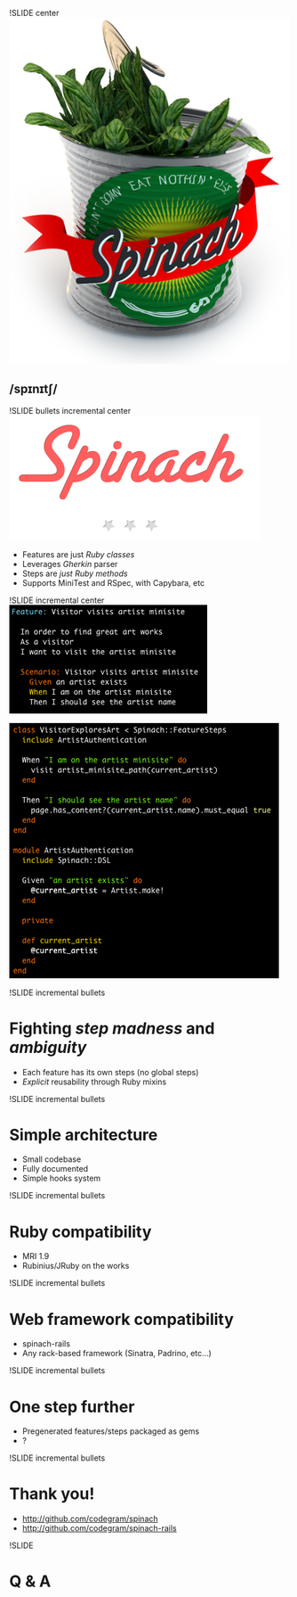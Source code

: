 !SLIDE center
![Spinach](spinach_logo.png)
## /spɪnɪtʃ/ ##

!SLIDE bullets incremental center
![Spinach title](spinach_header.png)

* Features are just *Ruby classes*
* Leverages *Gherkin* parser
* Steps are *just Ruby methods*
* Supports MiniTest and RSpec, with Capybara, etc

!SLIDE incremental center
![Spinach steps](spinach_feature.png)


![Spinach steps](spinach_steps.png)

!SLIDE incremental bullets
# Fighting *step madness* and *ambiguity* #

* Each feature has its own steps (no global steps)
* *Explicit* reusability through Ruby mixins

!SLIDE incremental bullets
# Simple architecture #

* Small codebase
* Fully documented
* Simple hooks system

!SLIDE incremental bullets
# Ruby compatibility #

* MRI 1.9
* Rubinius/JRuby on the works

!SLIDE incremental bullets
# Web framework compatibility #

* spinach-rails
* Any rack-based framework (Sinatra, Padrino, etc...)

!SLIDE incremental bullets
# One step further #

* Pregenerated features/steps packaged as gems
* ?

!SLIDE incremental bullets
# Thank you! #

* http://github.com/codegram/spinach
* http://github.com/codegram/spinach-rails

!SLIDE
# Q & A #
